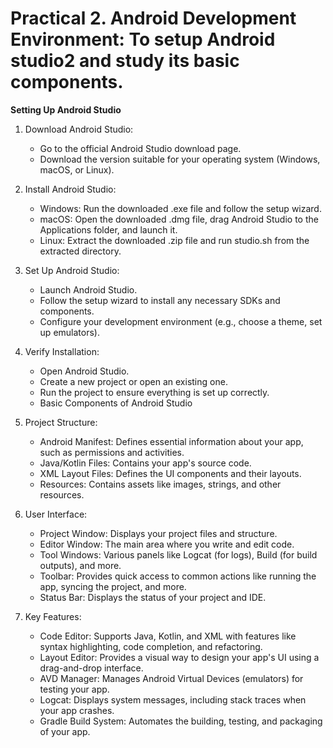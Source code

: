 # Practical 2.  Android Development Environment: To setup Android studio2 and study its basic components.

**Setting Up Android Studio**

1. Download Android Studio:

    - Go to the official Android Studio download page.
    - Download the version suitable for your operating system (Windows, macOS, or Linux).

2. Install Android Studio:

    - Windows: Run the downloaded .exe file and follow the setup wizard.
    - macOS: Open the downloaded .dmg file, drag Android Studio to the Applications folder, and launch it.
    - Linux: Extract the downloaded .zip file and run studio.sh from the extracted directory.

3. Set Up Android Studio:

    - Launch Android Studio.
    - Follow the setup wizard to install any necessary SDKs and components.
    - Configure your development environment (e.g., choose a theme, set up emulators).
  
4. Verify Installation:

    - Open Android Studio.
    - Create a new project or open an existing one.
    - Run the project to ensure everything is set up correctly.
    - Basic Components of Android Studio

5. Project Structure:

    - Android Manifest: Defines essential information about your app, such as permissions and activities.
    - Java/Kotlin Files: Contains your app's source code.
    - XML Layout Files: Defines the UI components and their layouts.
    - Resources: Contains assets like images, strings, and other resources.

6. User Interface:

    - Project Window: Displays your project files and structure.
    - Editor Window: The main area where you write and edit code.
    - Tool Windows: Various panels like Logcat (for logs), Build (for build outputs), and more.
    - Toolbar: Provides quick access to common actions like running the app, syncing the project, and more.
    - Status Bar: Displays the status of your project and IDE.
  
7. Key Features:

    - Code Editor: Supports Java, Kotlin, and XML with features like syntax highlighting, code completion, and refactoring.
    - Layout Editor: Provides a visual way to design your app's UI using a drag-and-drop interface.
    - AVD Manager: Manages Android Virtual Devices (emulators) for testing your app.
    - Logcat: Displays system messages, including stack traces when your app crashes.
    - Gradle Build System: Automates the building, testing, and packaging of your app.
